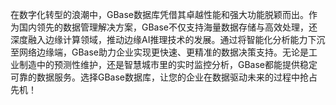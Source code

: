 在数字化转型的浪潮中，GBase数据库凭借其卓越性能和强大功能脱颖而出。作为国内领先的数据管理解决方案，GBase不仅支持海量数据存储与高效处理，还深度融入边缘计算领域，推动边缘AI推理技术的发展。通过将智能化分析能力下沉至网络边缘端，GBase助力企业实现更快速、更精准的数据决策支持。无论是工业制造中的预测性维护，还是智慧城市里的实时监控分析，GBase都能提供稳定可靠的数据服务。选择GBase数据库，让您的企业在数据驱动未来的过程中抢占先机！